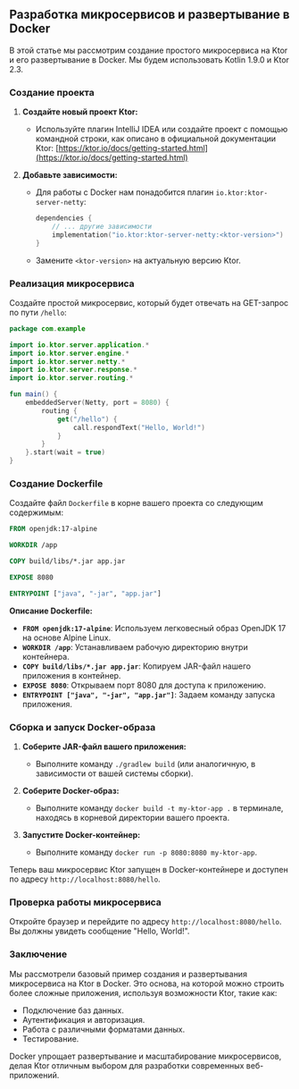 ## Разработка микросервисов и развертывание в Docker

В этой статье мы рассмотрим создание простого микросервиса на Ktor и его развертывание в Docker. Мы будем использовать Kotlin 1.9.0 и Ktor 2.3. 

### Создание проекта

1. **Создайте новый проект Ktor:**

   - Используйте плагин IntelliJ IDEA или создайте проект с помощью командной строки, как описано в официальной документации Ktor: [https://ktor.io/docs/getting-started.html](https://ktor.io/docs/getting-started.html)

2. **Добавьте зависимости:**

   - Для работы с Docker нам понадобится плагин `io.ktor:ktor-server-netty`:
     ```kotlin
     dependencies {
         // ... другие зависимости
         implementation("io.ktor:ktor-server-netty:<ktor-version>")
     }
     ```
   - Замените `<ktor-version>` на актуальную версию Ktor.

### Реализация микросервиса

Создайте простой микросервис, который будет отвечать на GET-запрос по пути `/hello`:

```kotlin
package com.example

import io.ktor.server.application.*
import io.ktor.server.engine.*
import io.ktor.server.netty.*
import io.ktor.server.response.*
import io.ktor.server.routing.*

fun main() {
    embeddedServer(Netty, port = 8080) {
        routing {
            get("/hello") {
                call.respondText("Hello, World!")
            }
        }
    }.start(wait = true)
}
```

### Создание Dockerfile

Создайте файл `Dockerfile` в корне вашего проекта со следующим содержимым:

```dockerfile
FROM openjdk:17-alpine

WORKDIR /app

COPY build/libs/*.jar app.jar

EXPOSE 8080

ENTRYPOINT ["java", "-jar", "app.jar"]
```

**Описание Dockerfile:**

- **`FROM openjdk:17-alpine`**: Используем легковесный образ OpenJDK 17 на основе Alpine Linux.
- **`WORKDIR /app`**: Устанавливаем рабочую директорию внутри контейнера.
- **`COPY build/libs/*.jar app.jar`**: Копируем JAR-файл нашего приложения в контейнер.
- **`EXPOSE 8080`**: Открываем порт 8080 для доступа к приложению.
- **`ENTRYPOINT ["java", "-jar", "app.jar"]`**: Задаем команду запуска приложения.

### Сборка и запуск Docker-образа

1. **Соберите JAR-файл вашего приложения:**

   - Выполните команду `./gradlew build` (или аналогичную, в зависимости от вашей системы сборки).

2. **Соберите Docker-образ:**

   - Выполните команду `docker build -t my-ktor-app .` в терминале, находясь в корневой директории вашего проекта.

3. **Запустите Docker-контейнер:**

   - Выполните команду `docker run -p 8080:8080 my-ktor-app`.

Теперь ваш микросервис Ktor запущен в Docker-контейнере и доступен по адресу `http://localhost:8080/hello`.

### Проверка работы микросервиса

Откройте браузер и перейдите по адресу `http://localhost:8080/hello`. Вы должны увидеть сообщение "Hello, World!".

### Заключение

Мы рассмотрели базовый пример создания и развертывания микросервиса на Ktor в Docker. Это основа, на которой можно строить более сложные приложения, используя возможности Ktor, такие как:

- Подключение баз данных.
- Аутентификация и авторизация.
- Работа с различными форматами данных.
- Тестирование.

Docker упрощает развертывание и масштабирование микросервисов, делая Ktor отличным выбором для разработки современных веб-приложений.

